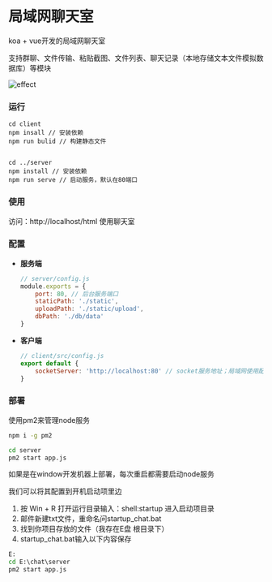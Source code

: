 # 局域网聊天室
koa + vue开发的局域网聊天室

支持群聊、文件传输、粘贴截图、文件列表、聊天记录（本地存储文本文件模拟数据库）等模块

![effect](http://suohb.com/images/effect.png)



### 运行

```
cd client
npm insall // 安装依赖
npm run bulid // 构建静态文件


cd ../server
npm install // 安装依赖
npm run serve // 启动服务，默认在80端口

```

### 使用

 访问：http://localhost/html 使用聊天室

### 配置

* **服务端**

  ```javascript
  // server/config.js
  module.exports = {
      port: 80, // 后台服务端口
      staticPath: './static',
      uploadPath: './static/upload',
      dbPath: './db/data'
  }
  ```

  

* **客户端**

  ```javascript
  // client/src/config.js 
  export default {
      socketServer: 'http://localhost:80' // socket服务地址；局域网使用配置本机IP地址
  }
  ```

  
### 部署

使用pm2来管理node服务

  ```bat
  npm i -g pm2

  cd server 
  pm2 start app.js
  ```



如果是在window开发机器上部署，每次重启都需要启动node服务

我们可以将其配置到开机启动项里边

1. 按 Win + R 打开运行目录输入：shell:startup 进入启动项目录
2. 邮件新建txt文件，重命名问startup_chat.bat
3. 找到你项目存放的文件（我存在E盘 根目录下）
4. startup_chat.bat输入以下内容保存
```bat
E:
cd E:\chat\server
pm2 start app.js
```